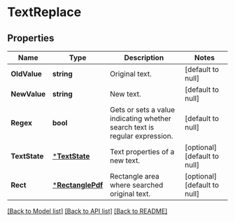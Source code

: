 # TextReplace

## Properties
Name | Type | Description | Notes
------------ | ------------- | ------------- | -------------
**OldValue** | **string** | Original text. | [default to null]
**NewValue** | **string** | New text. | [default to null]
**Regex** | **bool** | Gets or sets a value indicating whether search text is regular expression. | [default to null]
**TextState** | [***TextState**](TextState.md) | Text properties of a new text. | [optional] [default to null]
**Rect** | [***RectanglePdf**](RectanglePdf.md) | Rectangle area where searched original text. | [optional] [default to null]

[[Back to Model list]](../README.md#documentation-for-models) [[Back to API list]](../README.md#documentation-for-api-endpoints) [[Back to README]](../README.md)


